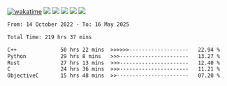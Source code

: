 [![wakatime](https://wakatime.com/badge/user/368879df-dc38-4b1a-86c4-8a2054a0e074.svg)](https://wakatime.com/@368879df-dc38-4b1a-86c4-8a2054a0e074)
<img src="https://img.shields.io/badge/Windows-0078D6?style=flat&logo=Windows&logoColor=white">
<img src="https://img.shields.io/badge/IntelliJ_IDEA-000000.svg?style=flat&logo=IntelliJ-IDEA&logoColor=white">
<img src="https://img.shields.io/badge/CLion-000000.svg?style=flat&logo=CLion&logoColor=white">
<img src="https://img.shields.io/badge/Visual_Studio_Code-007ACC?style=flat&logo=Visual-Studio-Code&logoColor=white">
<img src="https://img.shields.io/badge/Discord-5865F2?label=kano42&style=flat&logo=discord&logoColor=white">
<br>


<!--START_SECTION:waka-->

```txt
From: 14 October 2022 - To: 16 May 2025

Total Time: 219 hrs 37 mins

C++              50 hrs 22 mins  >>>>>>-------------------   22.94 %
Python           29 hrs 8 mins   >>>----------------------   13.27 %
Rust             27 hrs 13 mins  >>>----------------------   12.40 %
C                24 hrs 36 mins  >>>----------------------   11.21 %
ObjectiveC       15 hrs 48 mins  >>-----------------------   07.20 %
```

<!--END_SECTION:waka-->

